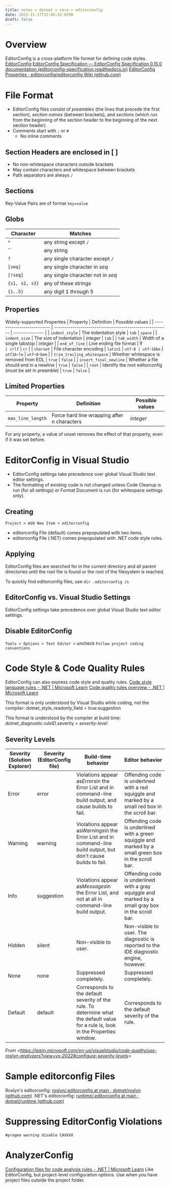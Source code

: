 ```yaml
---
title: notes > dotnet > core > editorconfig
date: 2022-11-17T15:45:22-0700
draft: false
---
```

# Overview
EditorConfig is a cross-platform file format for defining code styles.
[EditorConfig](https://editorconfig.org/)
[EditorConfig Specification — EditorConfig Specification 0.15.0 documentation (editorconfig-specification.readthedocs.io)](https://editorconfig-specification.readthedocs.io/)
[EditorConfig Properties · editorconfig/editorconfig Wiki (github.com)](https://github.com/editorconfig/editorconfig/wiki/EditorConfig-Properties)

# File Format
- EditorConfig files consist of *preambles* (the lines that precede the first section), *section names* (between brackets), and *sections* (which run from the beginning of the section header to the beginning of the next section header).
- Comments start with `;` or `#`
  - No inline comments

## Section Headers are enclosed in [ ]
- No non-whitespace characters outside brackets
- May contain characters and whitespace between brackets
- Path separators are always `/`

## Sections
Key-Value Pairs are of format `key=value`

## Globs
| Character      | Matches                           |
| -------------- | --------------------------------- |
| `*`            | any string except `/`             |
| ``             | any string                        |
| `?`            | any single character except `/`   |
| `[seq]`        | any single character in *seq*     |
| `[!seq]`       | any single character not in *seq* |
| `{s1, s2, s3}` | any of these strings              |
| `{1..5}`       | any digit 1 through 5             |

## Properties
Widely-supported Properties
| Property                   | Definition                                               | Possible values |
| -------------------------- | -------------------------------------------------------- | --------------- |
| `indent_style`             | The indentation style                                    | `tab`           | `space`  |
| `indent_size`              | The size of indentation                                  | *integer*       | `tab`    |
| `tab_width`                | Width of a single tabstop                                | *integer*       |
| `end_of_line`              | Line ending file format                                  | lf`             | crlf`    | `cr`        |
| `charset`                  | File character encoding                                  | `latin1`        | `utf`-`8 | utf`-`16be` | `utf16`-`le` | `utf`-`8`-`bom` |
| `trim_trailing_whitespace` | Whether whitespace is removed from EOL                   | `true`          | `false`  |
| `insert_final_newline`     | Whether a file should end in a newline                   | `true`          | `false`  |
| `root`                     | Identify the root editorconfig (must be set in preamble) | `true`          | `false`  |

## Limited Properties
| Property          | Definition                                  | Possible values |
| ----------------- | ------------------------------------------- | --------------- |
| `max_line_length` | Force hard line wrapping after n characters | *integer*       | `off` |

For any property, a value of unset removes the effect of that property, even if it was set before.

# EditorConfig in Visual Studio
- EditorConfig settings take precedence over global Visual Studio text editor settings.
- The formatting of existing code is not changed unless Code Cleanup is run (for all settings) or Format Document is run (for whitespace settings only).

## Creating
`Project > Add New Item > editorconfig`
- editorconfig File (default) comes prepopulated with two items.
- editorconfig File (.NET) comes prepopulated with .NET code style rules.

## Applying
EditorConfig files are searched for in the current directory and all parent directories until the root file is found or the root of the filesystem is reached.

To quickly find editorconfig files, use `dir .editorconfig /s`

## EditorConfig vs. Visual Studio Settings
EditorConfig settings take precedence over global Visual Studio text editor settings.

## Disable EditorConfig
`Tools > Options > Text Editor >` uncheck `Follow project coding conventions`

# Code Style & Code Quality Rules
EditorConfig can also express code style and quality rules.
[Code style language rules - .NET | Microsoft Learn](https://learn.microsoft.com/en-us/dotnet/fundamentals/code-analysis/style-rules/language-rules)
[Code quality rules overview - .NET | Microsoft Learn](https://learn.microsoft.com/en-us/dotnet/fundamentals/code-analysis/quality-rules/)

This format is only understood by Visual Studio while coding, not the compiler:
dotnet_style_readonly_field = true:suggestion

This format is understood by the compiler at build time:
dotnet_diagnostic.*ruleID*.severity = *severity-level*

## Severity Levels
| Severity (Solution Explorer) | Severity (EditorConfig file) | Build-time behavior                                                                                                                | Editor behavior                                                                                       |
| ---------------------------- | ---------------------------- | ---------------------------------------------------------------------------------------------------------------------------------- | ----------------------------------------------------------------------------------------------------- |
| Error                        | error                        | Violations appear as*Errors*in the Error List and in command-line build output, and cause builds to fail.                          | Offending code is underlined with a red squiggle and marked by a small red box in the scroll bar.     |
| Warning                      | warning                      | Violations appear as*Warnings*in the Error List and in command-line build output, but don't cause builds to fail.                  | Offending code is underlined with a green squiggle and marked by a small green box in the scroll bar. |
| Info                         | suggestion                   | Violations appear as*Messages*in the Error List, and not at all in command-line build output.                                      | Offending code is underlined with a gray squiggle and marked by a small gray box in the scroll bar.   |
| Hidden                       | silent                       | Non-visible to user.                                                                                                               | Non-visible to user. The diagnostic is reported to the IDE diagnostic engine, however.                |
| None                         | none                         | Suppressed completely.                                                                                                             | Suppressed completely.                                                                                |
| Default                      | default                      | Corresponds to the default severity of the rule. To determine what the default value for a rule is, look in the Properties window. | Corresponds to the default severity of the rule.                                                      |

*From <<https://learn.microsoft.com/en-us/visualstudio/code-quality/use-roslyn-analyzers?view=vs-2022#configure-severity-levels>>*

# Sample editorconfig Files
Roslyn's editorconfig: [roslyn/.editorconfig at main · dotnet/roslyn (github.com)](https://github.com/dotnet/roslyn/blob/main/.editorconfig)
.NET's editorconfig: [runtime/.editorconfig at main · dotnet/runtime (github.com)](https://github.com/dotnet/runtime/blob/main/.editorconfig)

# Suppressing EditorConfig Violations
`#pragma warning disable CAXXXX`

# AnalyzerConfig
[Configuration files for code analysis rules - .NET | Microsoft Learn](https://learn.microsoft.com/en-us/dotnet/fundamentals/code-analysis/configuration-files#global-analyzerconfig)
Like EditorConfig, but project-level configuration options.
Use when you have project files outside the project folder.
